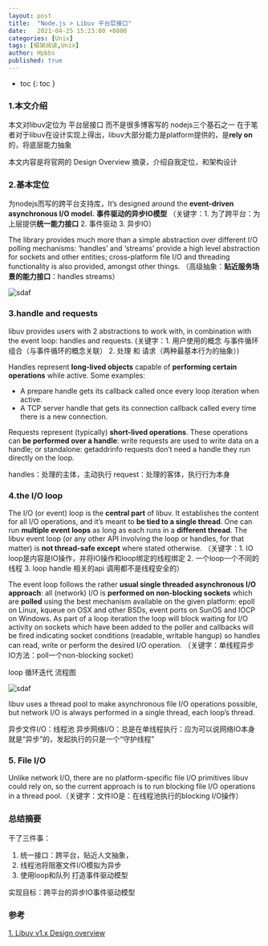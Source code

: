 ```yaml
---
layout: post
title:  "Node.js > Libuv 平台层接口"
date:   2021-04-25 15:23:00 +0800
categories: [Unix]
tags: [框架阅读,Unix]
author: Hpbbs
published: true
---
```

* toc
{: toc }

### 1.本文介绍
本文对libuv定位为 平台层接口 而不是很多博客写的 nodejs三个基石之一 在于笔者对于libuv在设计实现上得出，libuv大部分能力是platform提供的，是**rely on**的，将底层能力抽象

本文内容是将官网的 Design Overview 摘录，介绍自我定位，和架构设计


### 2.基本定位

为nodejs而写的跨平台支持库，It’s designed around the **event-driven asynchronous I/O model.**
**事件驱动的异步IO模型** 
（关键字：1. 为了跨平台：为上层提供**统一能力接口** 2. 事件驱动 3. 异步IO）

The library provides much more than a simple abstraction over different I/O polling mechanisms: ‘handles’ and ‘streams’ provide a high level abstraction for sockets and other entities; cross-platform file I/O and threading functionality is also provided, amongst other things.
（高级抽象：**贴近服务场景的能力接口**：handles streams）

![ sdaf ](/assets/img/2021-04-25-libuv-libuv-arch.png)

### 3.handle and requests

libuv provides users with 2 abstractions to work with, in combination with the event loop: handles and requests. (关键字：1. 用户使用的概念 与事件循环组合（与事件循环的概念关联） 2. 处理 和 请求（两种最基本行为的抽象）)

Handles represent **long-lived objects** capable of **performing certain operations** while active. Some examples:
- A prepare handle gets its callback called once every loop iteration when active.
- A TCP server handle that gets its connection callback called every time there is a new connection.

Requests represent (typically) **short-lived operations**. These operations can **be performed over a handle**: write requests are used to write data on a handle; or standalone: getaddrinfo requests don’t need a handle they run directly on the loop.

handles：处理的主体，主动执行
request：处理的客体，执行行为本身

### 4.the I/O loop

The I/O (or event) loop is the **central part** of libuv. It establishes the content for all I/O operations, and it’s meant to **be tied to a single thread**. One can run **multiple event loops** as long as each runs in a **different thread**. The libuv event loop (or any other API involving the loop or handles, for that matter) is **not thread-safe except** where stated otherwise.
（关键字：1. IO loop是内容是IO操作，并将IO操作和loop绑定的线程绑定 2. 一个loop一个不同的线程 3. loop handle 相关的api 调用都不是线程安全的）


The event loop follows the rather **usual single threaded asynchronous I/O approach**: all (network) I/O is **performed on non-blocking sockets** which are **polled** using the best mechanism available on the given platform: epoll on Linux, kqueue on OSX and other BSDs, event ports on SunOS and IOCP on Windows. As part of a loop iteration the loop will block waiting for I/O activity on sockets which have been added to the poller and callbacks will be fired indicating socket conditions (readable, writable hangup) so handles can read, write or perform the desired I/O operation.
（关键字：单线程异步IO方法：poll一个non-blocking socket）

loop 循环迭代 流程图

![ sdaf ](/assets/img/loop_iteration.png)

libuv uses a thread pool to make asynchronous file I/O operations possible, but network I/O is always performed in a single thread, each loop’s thread.

异步文件I/O：线程池
异步网络I/O：总是在单线程执行：应为可以说网络IO本身就是“异步”的，发起执行的只是一个“守护线程”

### 5. File I/O

Unlike network I/O, there are no platform-specific file I/O primitives libuv could rely on, so the current approach is to run blocking file I/O operations in a thread pool.（关键字：文件IO是：在线程池执行的blocking I/O操作）


### 总结摘要

干了三件事：
1. 统一接口：跨平台，贴近人文抽象，
2. 线程池将阻塞文件I/O模拟为异步
3. 使用loop和队列 打造事件驱动模型

实现目标：跨平台的异步IO事件驱动模型

### 参考
[1. Libuv v1.x Design overview](http://docs.libuv.org/en/v1.x/design.html)